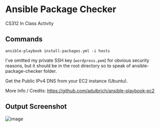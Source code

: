 # Ansible Package Checker
CS312 In Class Activity

## Commands
`ansible-playbook install-packages.yml -i hosts`

I've omitted my private SSH key (`wordpress.pem`) for obvious security reasons, but it should be in the root directory so to speak of ansible-package-checker folder.

Get the Public IPv4 DNS from your EC2 instance (Ubuntu).

More Info / Credits: https://github.com/adulbrich/ansible-playbook-ec2

## Output Screenshot
![image](https://media.discordapp.net/attachments/1018323831468851202/1105552784029388850/image.png)